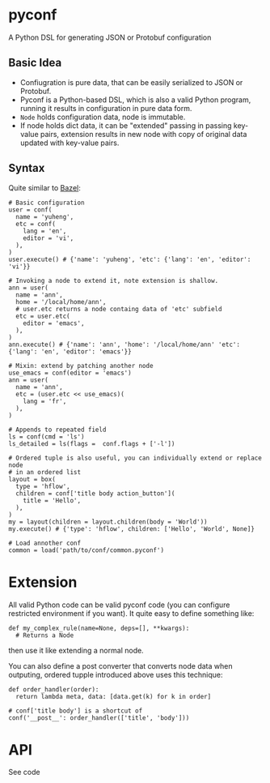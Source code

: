 # pyconf

A Python DSL for generating JSON or Protobuf configuration


## Basic Idea

- Confiugration is pure data, that can be easily serialized to JSON or Protobuf.
- Pyconf is a Python-based DSL, which is also a valid Python program, running
  it results in configuration in pure data form.
- `Node` holds configuration data, node is immutable.
- If node holds dict data, it can be "extended" passing in passing key-value
  pairs, extension results in new node with copy of original data updated with
  key-value pairs.

## Syntax

Quite similar to [Bazel](https://bazel.io):

    # Basic configuration
    user = conf(
      name = 'yuheng',
      etc = conf(
        lang = 'en',
        editor = 'vi',
      ),
    )
    user.execute() # {'name': 'yuheng', 'etc': {'lang': 'en', 'editor': 'vi'}}

    # Invoking a node to extend it, note extension is shallow.
    ann = user(
      name = 'ann',
      home = '/local/home/ann',
      # user.etc returns a node containg data of 'etc' subfield
      etc = user.etc(
        editor = 'emacs',
      ),
    )
    ann.execute() # {'name': 'ann', 'home': '/local/home/ann' 'etc': {'lang': 'en', 'editor': 'emacs'}}

    # Mixin: extend by patching another node
    use_emacs = conf(editor = 'emacs')
    ann = user(
      name = 'ann',
      etc = (user.etc << use_emacs)(
        lang = 'fr',
      ),
    )

    # Appends to repeated field
    ls = conf(cmd = 'ls')
    ls_detailed = ls(flags =  conf.flags + ['-l'])

    # Ordered tuple is also useful, you can individually extend or replace node
    # in an ordered list
    layout = box(
      type = 'hflow',
      children = conf['title body action_button'](
        title = 'Hello',
      ),
    )
    my = layout(children = layout.children(body = 'World'))
    my.execute() # {'type': 'hflow', children: ['Hello', 'World', None]}

    # Load annother conf
    common = load('path/to/conf/common.pyconf')

# Extension

All valid Python code can be valid pyconf code (you can configure restricted
environment if you want). It quite easy to define something like:

    def my_complex_rule(name=None, deps=[], **kwargs):
      # Returns a Node

then use it like extending a normal node.

You can also define a post converter that converts node data when outputing,
ordered tupple introduced above uses this technique:

    def order_handler(order):
      return lambda meta, data: [data.get(k) for k in order]

    # conf['title body'] is a shortcut of
    conf('__post__': order_handler(['title', 'body']))

# API

See code
